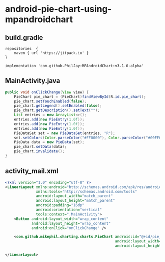 # android-pie-chart-using-mpandroidchart

## build.gradle

    repositories  {
        maven { url 'https://jitpack.io' }
    }

    implementation 'com.github.PhilJay:MPAndroidChart:v3.1.0-alpha'

## MainActivity.java

```java
public void onClickChange(View view) {
    PieChart pie_chart = (PieChart)findViewById(R.id.pie_chart);
    pie_chart.setTouchEnabled(false);
    pie_chart.getLegend().setEnabled(false);
    pie_chart.getDescription().setText("");
    List entries = new ArrayList<>();
    entries.add(new PieEntry(1.0f));
    entries.add(new PieEntry(1.0f));
    entries.add(new PieEntry(1.0f));
    PieDataSet set = new PieDataSet(entries, "R");
    set.setColors(Color.parseColor("#FF0000"), Color.parseColor("#00FF00"), Color.parseColor("#0000FF"));
    PieData data = new PieData(set);
    pie_chart.setData(data);
    pie_chart.invalidate();
}
```

## activity_mail.xml
```xml
<?xml version="1.0" encoding="utf-8" ?>
<LinearLayout xmlns:android="http://schemas.android.com/apk/res/android"
              xmlns:tools="http://schemas.android.com/tools"
              android:layout_width="match_parent"
              android:layout_height="match_parent"
              android:padding="16dp"
              android:orientation="vertical"
              tools:context=".MainActivity">
    <Button android:layout_width="wrap_content"
            android:layout_height="wrap_content"
            android:onClick="onClickChange" />

    <com.github.mikephil.charting.charts.PieChart android:id="@+id/pie_chart"
                                                  android:layout_width="match_parent"
                                                  android:layout_height="match_parent" />

</LinearLayout>
```

